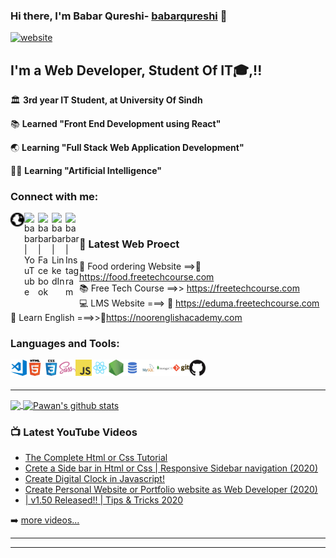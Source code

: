 ### Hi there, I'm Babar Qureshi- [babarqureshi][website] 👋

[![website](https://img.shields.io/badge/PortfolioWebsite-babarqureshi.com-important?style=for-the-badge&logo=google-chrome)](https://babarqureshi.com/)
## I'm a Web Developer, Student Of IT🎓,!!

🏛️ <b>3rd year IT Student, at University Of Sindh</b>

📚 <b>Learned "Front End Development using React"</b>

🌏 <b>Learning "Full Stack Web Application Development"</b>

👩‍💻 <b>Learning "Artificial Intelligence"</b>


### Connect with me:

[<img align="left" alt="babarqureshi.com" width="22px" src="https://raw.githubusercontent.com/iconic/open-iconic/master/svg/globe.svg" />][website]
[<img align="left" alt="babar | YouTube" width="22px" src="https://cdn.jsdelivr.net/npm/simple-icons@v3/icons/youtube.svg" />][youtube]
[<img align="left" alt="babar | Facebook" width="22px" src="https://cdn.jsdelivr.net/npm/simple-icons@v3/icons/facebook.svg" />][facebook]
[<img align="left" alt="babar | LinkedIn" width="22px" src="https://cdn.jsdelivr.net/npm/simple-icons@v3/icons/linkedin.svg" />][linkedin]
[<img align="left" alt="babar | Instagram" width="22px" src="https://cdn.jsdelivr.net/npm/simple-icons@v3/icons/instagram.svg" />][instagram]

<br />

### 🏅 Latest Web Proect 
 🍔 Food ordering Website ==>🔗 https://food.freetechcourse.com<br>
 📚 Free Tech Course    ==>>    https://freetechcourse.com<br>
 💻 LMS Website   ===>  🔗  https://eduma.freetechcourse.com<br>
 📗 Learn English ===>>🔗https://noorenglishacademy.com

### Languages and Tools:

[<img align="left" alt="Visual Studio Code" width="26px" src="https://raw.githubusercontent.com/github/explore/80688e429a7d4ef2fca1e82350fe8e3517d3494d/topics/visual-studio-code/visual-studio-code.png" />][webdevplaylist]
[<img align="left" alt="HTML5" width="26px" src="https://raw.githubusercontent.com/github/explore/80688e429a7d4ef2fca1e82350fe8e3517d3494d/topics/html/html.png" />][webdevplaylist]
[<img align="left" alt="CSS3" width="26px" src="https://raw.githubusercontent.com/github/explore/80688e429a7d4ef2fca1e82350fe8e3517d3494d/topics/css/css.png" />][cssplaylist]
[<img align="left" alt="Sass" width="26px" src="https://raw.githubusercontent.com/github/explore/80688e429a7d4ef2fca1e82350fe8e3517d3494d/topics/sass/sass.png" />][cssplaylist]
[<img align="left" alt="JavaScript" width="26px" src="https://raw.githubusercontent.com/github/explore/80688e429a7d4ef2fca1e82350fe8e3517d3494d/topics/javascript/javascript.png" />][jsplaylist]
[<img align="left" alt="React" width="26px" src="https://raw.githubusercontent.com/github/explore/80688e429a7d4ef2fca1e82350fe8e3517d3494d/topics/react/react.png" />][reactplaylist]
[<img align="left" alt="Node.js" width="26px" src="https://raw.githubusercontent.com/github/explore/80688e429a7d4ef2fca1e82350fe8e3517d3494d/topics/nodejs/nodejs.png" />][webdevplaylist]
[<img align="left" alt="SQL" width="26px" src="https://raw.githubusercontent.com/github/explore/80688e429a7d4ef2fca1e82350fe8e3517d3494d/topics/sql/sql.png" />][webdevplaylist]
[<img align="left" alt="MySQL" width="26px" src="https://raw.githubusercontent.com/github/explore/80688e429a7d4ef2fca1e82350fe8e3517d3494d/topics/mysql/mysql.png" />][webdevplaylist]
[<img align="left" alt="MongoDB" width="26px" src="https://raw.githubusercontent.com/github/explore/80688e429a7d4ef2fca1e82350fe8e3517d3494d/topics/mongodb/mongodb.png" />][webdevplaylist]
[<img align="left" alt="Git" width="26px" src="https://raw.githubusercontent.com/github/explore/80688e429a7d4ef2fca1e82350fe8e3517d3494d/topics/git/git.png" />][webdevplaylist]
[<img align="left" alt="GitHub" width="26px" src="https://raw.githubusercontent.com/github/explore/78df643247d429f6cc873026c0622819ad797942/topics/github/github.png" />][webdevplaylist]

<br />
<br />

---
<a href="https://github.com/Babar-Ahmed">
  <img align="center" src="https://github-readme-stats.vercel.app/api/top-langs/?username=Babar-Ahmed&theme=light&hide_langs_below=1" />
</a>
<a href="https://github.com/Babar-Ahmed">
 <img align="center" src="https://github-readme-stats.vercel.app/api?username=Babar-Ahmed&show_icons=true&theme=light&line_height=27" alt="Pawan's github stats"/>
</a>




### 📺 Latest YouTube Videos

<!-- YOUTUBE:START -->
- [The Complete Html or Css Tutorial](https://www.youtube.com/watch?v=JSfHDai01uE&list=PLNGlNasM07sZMOTumn7QR0o1SAMcQkpaB)
- [Crete a Side bar in Html or Css | Responsive Sidebar navigation (2020)](https://www.youtube.com/watch?v=SkKX-YemCd0)
- [Create Digital Clock in Javascript!](https://www.youtube.com/watch?v=NtxGE-MgbfA)
- [Create Personal Website or Portfolio website as Web Developer (2020)](https://www.youtube.com/watch?v=e9UvzZJflqU)
- [ | v1.50 Released!! | Tips & Tricks 2020](https://www.youtube.com/watch?v=HHXCrJqmwAg&t=10s)
<!-- YOUTUBE:END -->

➡️ [more videos...](https://youtube.com/technicalbabar)

---

  

<!-- ### Latest Blog Posts


- [Microinteractions: Password Validation Animation](https://dev.to/codestackr/microinteractions-password-validation-animation-5629)
- [Notion + YouTube - A Powerful Combination for Productivity](https://dev.to/codestackr/notion-youtube-a-powerful-combination-for-productivity-1def)
- [Regular Expressions (RegEx) Crash Course](https://dev.to/codestackr/regular-expressions-regex-crash-course-248n)
- [Emmet Part 2 - Advanced](https://dev.to/codestackr/emmet-part-2-advanced-4c65)
- [Deno 1.0 Released! (Easy) REST API Example](https://dev.to/codestackr/deno-1-0-released-easy-rest-api-example-2fbl)


➡️ [more blog posts...](https://codestackr.com)
 -->
---

<!-- <details>
  <summary>:zap: Recent GitHub Activity</summary>
1. 💪 Opened PR [#259](https://github.com/florinpop17/app-ideas/pull/259) in [florinpop17/app-ideas](https://github.com/florinpop17/app-ideas)
2. 🎉 Merged PR [#13](https://github.com/codeSTACKr/codeSTACKr/pull/13) in [codeSTACKr/codeSTACKr](https://github.com/codeSTACKr/codeSTACKr)
3. 💪 Opened PR [#13](https://github.com/codeSTACKr/codeSTACKr/pull/13) in [codeSTACKr/codeSTACKr](https://github.com/codeSTACKr/codeSTACKr)
4. 🎉 Merged PR [#12](https://github.com/codeSTACKr/codeSTACKr/pull/12) in [codeSTACKr/codeSTACKr](https://github.com/codeSTACKr/codeSTACKr)
5. 💪 Opened PR [#12](https://github.com/codeSTACKr/codeSTACKr/pull/12) in [codeSTACKr/codeSTACKr](https://github.com/codeSTACKr/codeSTACKr)

</details> -->

<!-- <details>
  <summary>:zap: GitHub Stats</summary>

  <img align="left" alt="codeSTACKr's GitHub Stats" src="https://github-readme-stats.codestackr.vercel.app/api?username=codeSTACKr&show_icons=true&hide_border=true" />

</details> -->

[website]: https://babarqureshi.com
[facebook]: https://facebook.com/babarqureshi07
[youtube]: https://youtube.com/technicalbabar
[instagram]: https://www.instagram.com/babar_qureshi1/?hl=en
[linkedin]: https://linkedin.com/in/babarqureshi
[webdevplaylist]:https://www.youtube.com/watch?v=JSfHDai01uE&list=PLNGlNasM07sZMOTumn7QR0o1SAMcQkpaB
[jsplaylist]: https://www.youtube.com/playlist?list=PLkwxH9e_vrALRJKu7wfXby3MKeflhTu6B
[cssplaylist]:https://www.youtube.com/watch?v=g_RLNSdVQ2s&list=PLNGlNasM07sabXM40ayOzqFG9LGpVdR0s
[reactplaylist]: https://www.youtube.com/watch?v=qJXVolzxjHA&list=PLNGlNasM07sbEMja6ymEs_720rFLN2nk0
